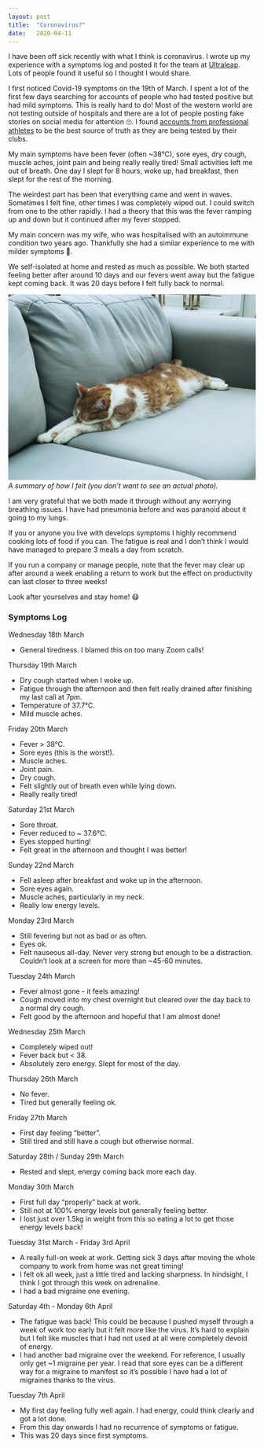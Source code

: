 ```yaml
---
layout: post
title:  "Coronavirus?"
date:   2020-04-11
---
```

I have been off sick recently with what I think is coronavirus. I wrote up my experience with a symptoms log and posted it for the team at [Ultraleap](https://www.ultraleap.com). Lots of people found it useful so I thought I would share.

I first noticed Covid-19 symptoms on the 19th of March. I spent a lot of the first few days searching for accounts of people who had tested positive but had mild symptoms. This is really hard to do! Most of the western world are not testing outside of hospitals and there are a lot of people posting fake stories on social media for attention 🙄. I found [accounts from professional athletes](https://www.bbc.co.uk/sport/football/51961429) to be the best source of truth as they are being tested by their clubs.

My main symptoms have been fever (often ~38°C), sore eyes, dry cough, muscle aches, joint pain and being really really tired! Small activities left me out of breath. One day I slept for 8 hours, woke up, had breakfast, then slept for the rest of the morning.

The weirdest part has been that everything came and went in waves. Sometimes I felt fine, other times I was completely wiped out. I could switch from one to the other rapidly. I had a theory that this was the fever ramping up and down but it continued after my fever stopped.

My main concern was my wife, who was hospitalised with an autoimmune condition two years ago. Thankfully she had a similar experience to me with milder symptoms 🙏.

We self-isolated at home and rested as much as possible. We both started feeling better after around 10 days and our fevers went away but the fatigue kept coming back. It was 20 days before I felt fully back to normal.

![My cat lying on the sofa](/assets/images/covid_cat.jpg)
*A summary of how I felt (you don’t want to see an actual photo).*

I am very grateful that we both made it through without any worrying breathing issues. I have had pneumonia before and was paranoid about it going to my lungs.

If you or anyone you live with develops symptoms I highly recommend cooking lots of food if you can. The fatigue is real and I don’t think I would have managed to prepare 3 meals a day from scratch.

If you run a company or manage people, note that the fever may clear up after around a week enabling a return to work but the effect on productivity can last closer to three weeks!

Look after yourselves and stay home! 😷

### Symptoms Log
Wednesday 18th March
* General tiredness. I blamed this on too many Zoom calls!

Thursday 19th March
* Dry cough started when I woke up.
* Fatigue through the afternoon and then felt really drained after finishing my last call at 7pm.
* Temperature of 37.7°C.
* Mild muscle aches.

Friday 20th March
* Fever > 38°C.
* Sore eyes (this is the worst!).
* Muscle aches.
* Joint pain.
* Dry cough.
* Felt slightly out of breath even while lying down.
* Really really tired!

Saturday 21st March
* Sore throat.
* Fever reduced to ~ 37.6°C.
* Eyes stopped hurting!
* Felt great in the afternoon and thought I was better!

Sunday 22nd March
* Fell asleep after breakfast and woke up in the afternoon.
* Sore eyes again.
* Muscle aches, particularly in my neck.
* Really low energy levels.

Monday 23rd March
* Still fevering but not as bad or as often.
* Eyes ok.
* Felt nauseous all-day. Never very strong but enough to be a distraction. Couldn’t look at a screen for more than ~45-60 minutes.

Tuesday 24th March
* Fever almost gone - it feels amazing!
* Cough moved into my chest overnight but cleared over the day back to a normal dry cough.
* Felt good by the afternoon and hopeful that I am almost done!

Wednesday 25th March
* Completely wiped out!
* Fever back but < 38.
* Absolutely zero energy. Slept for most of the day.

Thursday 26th March
* No fever.
* Tired but generally feeling ok.

Friday 27th March
* First day feeling “better”.
* Still tired and still have a cough but otherwise normal.

Saturday 28th / Sunday 29th March
* Rested and slept, energy coming back more each day.

Monday 30th March
* First full day “properly” back at work.
* Still not at 100% energy levels but generally feeling better.
* I lost just over 1.5kg in weight from this so eating a lot to get those energy levels back!

Tuesday 31st March - Friday 3rd April
* A really full-on week at work. Getting sick 3 days after moving the whole company to work from home was not great timing!
* I felt ok all week, just a little tired and lacking sharpness. In hindsight, I think I got through this week on adrenaline.
* I had a bad migraine one evening.

Saturday 4th - Monday 6th April
* The fatigue was back! This could be because I pushed myself through a week of work too early but it felt more like the virus. It’s hard to explain but I felt like muscles that I had not used at all were completely devoid of energy.
* I had another bad migraine over the weekend. For reference, I usually only get ~1 migraine per year. I read that sore eyes can be a different way for a migraine to manifest so it’s possible I have had a lot of migraines thanks to the virus.

Tuesday 7th April
* My first day feeling fully well again. I had energy, could think clearly and got a lot done.
* From this day onwards I had no recurrence of symptoms or fatigue.
* This was 20 days since first symptoms.

